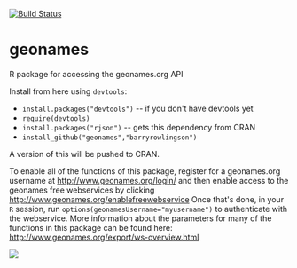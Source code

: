 [![Build Status](https://travis-ci.org/ropensci/geonames.png?branch=master)](https://travis-ci.org/ropensci/geonames)

geonames
========

R package for accessing the geonames.org API

Install from here using `devtools`:

 * `install.packages("devtools")` -- if you don't have devtools yet
 * `require(devtools)`
 * `install.packages("rjson")` -- gets this dependency from CRAN
 * `install_github("geonames","barryrowlingson")`

A version of this will be pushed to CRAN.

To enable all of the functions of this package, register for a geonames.org username at http://www.geonames.org/login/ and then enable access to the geonames free webservices by clicking http://www.geonames.org/enablefreewebservice Once that's done, in your `R` session, run `options(geonamesUsername="myusername")` to authenticate with the webservice. More information about the parameters for many of the functions in this package can be found here: http://www.geonames.org/export/ws-overview.html

[![](http://ropensci.org/public_images/github_footer.png)](http://ropensci.org)
